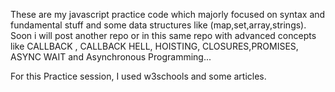 These are my javascript practice code which majorly focused on syntax and fundamental stuff and some data structures like
(map,set,array,strings).
Soon i will post another repo or in this same repo with advanced concepts like CALLBACK , CALLBACK HELL, HOISTING, CLOSURES,PROMISES, ASYNC WAIT
and Asynchronous Programming...

For this Practice session, I used w3schools and some articles.
